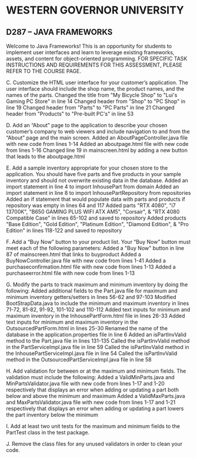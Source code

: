 # WESTERN GOVERNOR UNIVERSITY 
## D287 – JAVA FRAMEWORKS
Welcome to Java Frameworks! This is an opportunity for students to implement user interfaces and learn to leverage existing frameworks, assets, and content for object-oriented programming.
FOR SPECIFIC TASK INSTRUCTIONS AND REQUIREMENTS FOR THIS ASSESSMENT, PLEASE REFER TO THE COURSE PAGE.

C.  Customize the HTML user interface for your customer’s application. The user interface should include the shop name, the product names, and the names of the parts.
Changed the title from "My Bicycle Shop" to "Lui's Gaming PC Store" in line 14
Changed header from "Shop" to "PC Shop" in line 19
Changed header from "Parts" to "PC Parts" in line 21
Changed header from "Products" to "Pre-built PC's" in line 53

D.  Add an “About” page to the application to describe your chosen customer’s company to web viewers and include navigation to and from the “About” page and the main screen.
Added an AboutPageController.java file with new code from lines 1-14
Added an aboutpage.html file with new code from lines 1-16
Changed line 19 in mainscreen.html by adding a new button that leads to the aboutpage.html

E.  Add a sample inventory appropriate for your chosen store to the application. You should have five parts and five products in your sample inventory and should not overwrite existing data in the database.
Added an import statement in line 4 to import InhousePart from domain
Added an import statement in line 8 to import InhousePartRepository from repositories
Added an if statement that would populate data with parts and products if repository was empty in lines 64 and 117
Added parts "RTX 4080", "i7 13700K", "B650 GAMING PLUS WIFI ATX AM5", "Corsair", & "RTX 4080 Compatible Case" in lines 65-102 and saved to repository
Added products "Base Edition", "Gold Edition", "Platinum Edition", "Diamond Edition", & "Pro Edition" in lines 118-122 and saved to repository

F.  Add a “Buy Now” button to your product list. Your “Buy Now” button must meet each of the following parameters:
Added a "Buy Now" button in line 87 of mainscreen.html that links to buyproduct
Added a BuyNowController.java file with new code from lines 1-41
Added a purchaseconfirmation.html file with new code from lines 1-13
Added a purchaseerror.html file with new code from lines 1-13

G.  Modify the parts to track maximum and minimum inventory by doing the following:
Added additional fields to the Part.java file for maximum and minimum inventory getters/setters in lines 56-62 and 97-103
Modified BootStrapData.java to include the minimum and maximum inventory in lines 71-72, 81-82, 91-92, 101-102 and 110-112
Added text inputs for minimum and maximum inventory in the InhousePartForm.html file in lines 26-33
Added text inputs for minimum and maximum inventory in the OutsourcedPartForm.html in lines 25-30
Renamed the name of the database in the application.properties file in line 6
Added an isPartInvValid method to the Part.java file in lines 131-135
Called the isPartInvValid method in the PartServiceImpl.java file in line 59
Called the isPartInvValid method in the InhousePartServiceImpl.java file in line 54
Called the isPartInvValid method in the OutsourcedPartServiceImpl.java file in line 58

H.  Add validation for between or at the maximum and minimum fields. The validation must include the following:
Added a ValidMinParts.java and MinPartsValidator.java file with new code from lines 1-17 and 1-20 respectively that displays an error when adding or updating a part both below and above the minimum and maximum
Added a ValidMaxParts.java and MaxPartsValidator.java file with new code from lines 1-17 and 1-21 respectively that displays an error when adding or updating a part lowers the part inventory below the minimum

I.  Add at least two unit tests for the maximum and minimum fields to the PartTest class in the test package.

J.  Remove the class files for any unused validators in order to clean your code.
